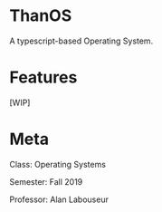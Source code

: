 ThanOS
======
A typescript-based Operating System.

Features
========
[WIP]

Meta
====
Class: Operating Systems

Semester: Fall 2019

Professor: Alan Labouseur
